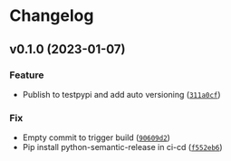 # Changelog

<!--next-version-placeholder-->

## v0.1.0 (2023-01-07)
### Feature
* Publish to testpypi and add auto versioning ([`311a0cf`](https://github.com/siemdejong/shit-happens/commit/311a0cfcae62e791182ee0b4b5b68fab1a798bd2))

### Fix
* Empty commit to trigger build ([`90609d2`](https://github.com/siemdejong/shit-happens/commit/90609d2a68c8edd670029a2ef2a6fc9d53c2584a))
* Pip install python-semantic-release in ci-cd ([`f552eb6`](https://github.com/siemdejong/shit-happens/commit/f552eb6397507f4e7cc80a264eb460eacd8ec85f))
